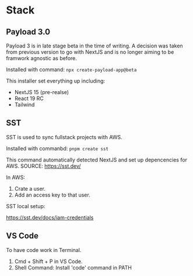 # Stack

## Payload 3.0
Payload 3 is in late stage beta in the time of writing.
A decision was taken from previous version to go with NextJS and is no longer aiming to be framwork agnostic as before.

Installed with command: `npx create-payload-app@beta`

This installer set everything up including:
- NextJS 15 (pre-realse)
- React 19 RC
- Tailwind

## SST
SST is used to sync fullstack projects with AWS.

Installed with commanbd: `pnpm create sst`

This command automatically detected NextJS and set up depencencies for AWS.
SOURCE: https://sst.dev/

In AWS:
1. Crate a user.
2. Add an access key to that user.

SST local setup:

https://sst.dev/docs/iam-credentials

## VS Code

To have code work in Terminal.
1. Cmd + Shift + P in VS Code.
2. Shell Command: Install 'code' command in PATH
